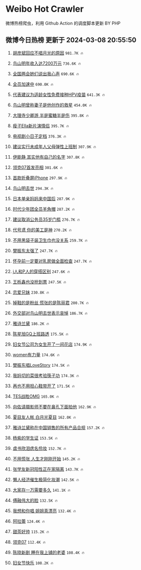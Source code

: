 # Weibo Hot Crawler 



微博热榜爬虫，利用 Github Action 的调度脚本更新 BY PHP 


## 微博今日热榜 更新于 2024-03-08 20:55:50 
1. [胡彦斌回应不唱月光的原因](https://s.weibo.com/weibo?q=%23%E8%83%A1%E5%BD%A6%E6%96%8C%E5%9B%9E%E5%BA%94%E4%B8%8D%E5%94%B1%E6%9C%88%E5%85%89%E7%9A%84%E5%8E%9F%E5%9B%A0%23&t=31&band_rank=1&Refer=top) `981.7K 🔥` 

1. [鸟山明年收入达7200万元](https://s.weibo.com/weibo?q=%23%E9%B8%9F%E5%B1%B1%E6%98%8E%E5%B9%B4%E6%94%B6%E5%85%A5%E8%BE%BE7200%E4%B8%87%E5%85%83%23&t=31&band_rank=2&Refer=top) `736.6K 🔥` 

1. [全国两会她们说出我心声](https://s.weibo.com/weibo?q=%23%E5%85%A8%E5%9B%BD%E4%B8%A4%E4%BC%9A%E5%A5%B9%E4%BB%AC%E8%AF%B4%E5%87%BA%E6%88%91%E5%BF%83%E5%A3%B0%23&t=31&band_rank=3&Refer=top) `690.6K 🔥` 

1. [全员加速中](https://s.weibo.com/weibo?q=%E5%85%A8%E5%91%98%E5%8A%A0%E9%80%9F%E4%B8%AD&t=31&band_rank=4&Refer=top) `690.0K 🔥` 

1. [代表建议为适龄女性免费接种HPV疫苗](https://s.weibo.com/weibo?q=%23%E4%BB%A3%E8%A1%A8%E5%BB%BA%E8%AE%AE%E4%B8%BA%E9%80%82%E9%BE%84%E5%A5%B3%E6%80%A7%E5%85%8D%E8%B4%B9%E6%8E%A5%E7%A7%8DHPV%E7%96%AB%E8%8B%97%23&t=31&band_rank=5&Refer=top) `641.3K 🔥` 

1. [鸟山明曾称妻子是他创作的救星](https://s.weibo.com/weibo?q=%23%E9%B8%9F%E5%B1%B1%E6%98%8E%E6%9B%BE%E7%A7%B0%E5%A6%BB%E5%AD%90%E6%98%AF%E4%BB%96%E5%88%9B%E4%BD%9C%E7%9A%84%E6%95%91%E6%98%9F%23&t=31&band_rank=6&Refer=top) `454.0K 🔥` 

1. [大理寺少卿游 半是蜜糖半是伤](https://s.weibo.com/weibo?q=%E5%A4%A7%E7%90%86%E5%AF%BA%E5%B0%91%E5%8D%BF%E6%B8%B8%20%E5%8D%8A%E6%98%AF%E8%9C%9C%E7%B3%96%E5%8D%8A%E6%98%AF%E4%BC%A4&t=31&band_rank=7&Refer=top) `395.8K 🔥` 

1. [瘦子Ella新片演情侣](https://s.weibo.com/weibo?q=%23%E7%98%A6%E5%AD%90Ella%E6%96%B0%E7%89%87%E6%BC%94%E6%83%85%E4%BE%A3%23&t=31&band_rank=8&Refer=top) `395.7K 🔥` 

1. [电视剧小日子定档](https://s.weibo.com/weibo?q=%23%E7%94%B5%E8%A7%86%E5%89%A7%E5%B0%8F%E6%97%A5%E5%AD%90%E5%AE%9A%E6%A1%A3%23&t=31&band_rank=9&Refer=top) `376.3K 🔥` 

1. [建议实行未成年人父母弹性上班制](https://s.weibo.com/weibo?q=%23%E5%BB%BA%E8%AE%AE%E5%AE%9E%E8%A1%8C%E6%9C%AA%E6%88%90%E5%B9%B4%E4%BA%BA%E7%88%B6%E6%AF%8D%E5%BC%B9%E6%80%A7%E4%B8%8A%E7%8F%AD%E5%88%B6%23&t=31&band_rank=10&Refer=top) `307.9K 🔥` 

1. [伊能静 其实他有自己的名字](https://s.weibo.com/weibo?q=%E4%BC%8A%E8%83%BD%E9%9D%99%20%E5%85%B6%E5%AE%9E%E4%BB%96%E6%9C%89%E8%87%AA%E5%B7%B1%E7%9A%84%E5%90%8D%E5%AD%97&t=31&band_rank=11&Refer=top) `307.8K 🔥` 

1. [领克07首发亮相](https://s.weibo.com/weibo?q=%23%E9%A2%86%E5%85%8B07%E9%A6%96%E5%8F%91%E4%BA%AE%E7%9B%B8%23&t=31&band_rank=12&Refer=top) `301.6K 🔥` 

1. [首款折叠屏iPhone](https://s.weibo.com/weibo?q=%23%E9%A6%96%E6%AC%BE%E6%8A%98%E5%8F%A0%E5%B1%8FiPhone%23&t=31&band_rank=13&Refer=top) `297.9K 🔥` 

1. [鸟山明去世](https://s.weibo.com/weibo?q=%23%E9%B8%9F%E5%B1%B1%E6%98%8E%E5%8E%BB%E4%B8%96%23&t=31&band_rank=14&Refer=top) `294.3K 🔥` 

1. [日本单亲妈妈来中国后](https://s.weibo.com/weibo?q=%E6%97%A5%E6%9C%AC%E5%8D%95%E4%BA%B2%E5%A6%88%E5%A6%88%E6%9D%A5%E4%B8%AD%E5%9B%BD%E5%90%8E&t=31&band_rank=15&Refer=top) `287.9K 🔥` 

1. [时代少年团全员羊角帽](https://s.weibo.com/weibo?q=%23%E6%97%B6%E4%BB%A3%E5%B0%91%E5%B9%B4%E5%9B%A2%E5%85%A8%E5%91%98%E7%BE%8A%E8%A7%92%E5%B8%BD%23&t=31&band_rank=16&Refer=top) `287.2K 🔥` 

1. [建议取消公务员35岁门槛](https://s.weibo.com/weibo?q=%23%E5%BB%BA%E8%AE%AE%E5%8F%96%E6%B6%88%E5%85%AC%E5%8A%A1%E5%91%9835%E5%B2%81%E9%97%A8%E6%A7%9B%23&t=31&band_rank=17&Refer=top) `276.7K 🔥` 

1. [代号鸢 你的美工是神](https://s.weibo.com/weibo?q=%E4%BB%A3%E5%8F%B7%E9%B8%A2%20%E4%BD%A0%E7%9A%84%E7%BE%8E%E5%B7%A5%E6%98%AF%E7%A5%9E&t=31&band_rank=18&Refer=top) `270.2K 🔥` 

1. [不用黑袋子装卫生巾也没关系](https://s.weibo.com/weibo?q=%23%E4%B8%8D%E7%94%A8%E9%BB%91%E8%A2%8B%E5%AD%90%E8%A3%85%E5%8D%AB%E7%94%9F%E5%B7%BE%E4%B9%9F%E6%B2%A1%E5%85%B3%E7%B3%BB%23&t=31&band_rank=19&Refer=top) `259.7K 🔥` 

1. [樊振东太强了](https://s.weibo.com/weibo?q=%23%E6%A8%8A%E6%8C%AF%E4%B8%9C%E5%A4%AA%E5%BC%BA%E4%BA%86%23&t=31&band_rank=20&Refer=top) `247.7K 🔥` 

1. [怀孕前一定要对乳房做全面检查](https://s.weibo.com/weibo?q=%23%E6%80%80%E5%AD%95%E5%89%8D%E4%B8%80%E5%AE%9A%E8%A6%81%E5%AF%B9%E4%B9%B3%E6%88%BF%E5%81%9A%E5%85%A8%E9%9D%A2%E6%A3%80%E6%9F%A5%23&t=31&band_rank=21&Refer=top) `247.7K 🔥` 

1. [j人和P人的穿搭区别](https://s.weibo.com/weibo?q=%23j%E4%BA%BA%E5%92%8CP%E4%BA%BA%E7%9A%84%E7%A9%BF%E6%90%AD%E5%8C%BA%E5%88%AB%23&t=31&band_rank=22&Refer=top) `247.6K 🔥` 

1. [王栎鑫也没抢到票](https://s.weibo.com/weibo?q=%23%E7%8E%8B%E6%A0%8E%E9%91%AB%E4%B9%9F%E6%B2%A1%E6%8A%A2%E5%88%B0%E7%A5%A8%23&t=31&band_rank=23&Refer=top) `247.5K 🔥` 

1. [恋爱兄妹](https://s.weibo.com/weibo?q=%E6%81%8B%E7%88%B1%E5%85%84%E5%A6%B9&t=31&band_rank=24&Refer=top) `230.8K 🔥` 

1. [掉鞋的是粉丝 慌张的是陈丽君](https://s.weibo.com/weibo?q=%E6%8E%89%E9%9E%8B%E7%9A%84%E6%98%AF%E7%B2%89%E4%B8%9D%20%E6%85%8C%E5%BC%A0%E7%9A%84%E6%98%AF%E9%99%88%E4%B8%BD%E5%90%9B&t=31&band_rank=25&Refer=top) `200.7K 🔥` 

1. [外交部对鸟山明去世表示哀悼](https://s.weibo.com/weibo?q=%23%E5%A4%96%E4%BA%A4%E9%83%A8%E5%AF%B9%E9%B8%9F%E5%B1%B1%E6%98%8E%E5%8E%BB%E4%B8%96%E8%A1%A8%E7%A4%BA%E5%93%80%E6%82%BC%23&t=31&band_rank=26&Refer=top) `186.7K 🔥` 

1. [雅诗兰黛](https://s.weibo.com/weibo?q=%E9%9B%85%E8%AF%97%E5%85%B0%E9%BB%9B&t=31&band_rank=27&Refer=top) `186.2K 🔥` 

1. [陈星旭GQ上班路透](https://s.weibo.com/weibo?q=%E9%99%88%E6%98%9F%E6%97%ADGQ%E4%B8%8A%E7%8F%AD%E8%B7%AF%E9%80%8F&t=31&band_rank=28&Refer=top) `175.5K 🔥` 

1. [妇女节公司为女生开了一间花店](https://s.weibo.com/weibo?q=%23%E5%A6%87%E5%A5%B3%E8%8A%82%E5%85%AC%E5%8F%B8%E4%B8%BA%E5%A5%B3%E7%94%9F%E5%BC%80%E4%BA%86%E4%B8%80%E9%97%B4%E8%8A%B1%E5%BA%97%23&t=31&band_rank=29&Refer=top) `174.9K 🔥` 

1. [women有力量](https://s.weibo.com/weibo?q=%23women%E6%9C%89%E5%8A%9B%E9%87%8F%23&t=31&band_rank=30&Refer=top) `174.6K 🔥` 

1. [樊振东唱LoveStory](https://s.weibo.com/weibo?q=%E6%A8%8A%E6%8C%AF%E4%B8%9C%E5%94%B1LoveStory&t=31&band_rank=31&Refer=top) `174.5K 🔥` 

1. [我妈切的菜很考验筷子功](https://s.weibo.com/weibo?q=%23%E6%88%91%E5%A6%88%E5%88%87%E7%9A%84%E8%8F%9C%E5%BE%88%E8%80%83%E9%AA%8C%E7%AD%B7%E5%AD%90%E5%8A%9F%23&t=31&band_rank=32&Refer=top) `174.3K 🔥` 

1. [再也不用担心鞋带开了](https://s.weibo.com/weibo?q=%23%E5%86%8D%E4%B9%9F%E4%B8%8D%E7%94%A8%E6%8B%85%E5%BF%83%E9%9E%8B%E5%B8%A6%E5%BC%80%E4%BA%86%23&t=31&band_rank=33&Refer=top) `171.5K 🔥` 

1. [TES战胜OMG](https://s.weibo.com/weibo?q=%23TES%E6%88%98%E8%83%9COMG%23&t=31&band_rank=34&Refer=top) `165.0K 🔥` 

1. [向佐请摄影师不要在鼻孔下面拍他](https://s.weibo.com/weibo?q=%23%E5%90%91%E4%BD%90%E8%AF%B7%E6%91%84%E5%BD%B1%E5%B8%88%E4%B8%8D%E8%A6%81%E5%9C%A8%E9%BC%BB%E5%AD%94%E4%B8%8B%E9%9D%A2%E6%8B%8D%E4%BB%96%23&t=31&band_rank=35&Refer=top) `162.9K 🔥` 

1. [夏目友人帐 白月光夏目](https://s.weibo.com/weibo?q=%E5%A4%8F%E7%9B%AE%E5%8F%8B%E4%BA%BA%E5%B8%90%20%E7%99%BD%E6%9C%88%E5%85%89%E5%A4%8F%E7%9B%AE&t=31&band_rank=36&Refer=top) `162.0K 🔥` 

1. [雅诗兰黛称在中国销售的所有产品合规](https://s.weibo.com/weibo?q=%23%E9%9B%85%E8%AF%97%E5%85%B0%E9%BB%9B%E7%A7%B0%E5%9C%A8%E4%B8%AD%E5%9B%BD%E9%94%80%E5%94%AE%E7%9A%84%E6%89%80%E6%9C%89%E4%BA%A7%E5%93%81%E5%90%88%E8%A7%84%23&t=31&band_rank=37&Refer=top) `157.2K 🔥` 

1. [杨紫的学生证](https://s.weibo.com/weibo?q=%23%E6%9D%A8%E7%B4%AB%E7%9A%84%E5%AD%A6%E7%94%9F%E8%AF%81%23&t=31&band_rank=38&Refer=top) `153.5K 🔥` 

1. [虞书欣泪痣名伶妆](https://s.weibo.com/weibo?q=%23%E8%99%9E%E4%B9%A6%E6%AC%A3%E6%B3%AA%E7%97%A3%E5%90%8D%E4%BC%B6%E5%A6%86%23&t=31&band_rank=39&Refer=top) `152.7K 🔥` 

1. [不用慌张 人生才刚刚开始](https://s.weibo.com/weibo?q=%E4%B8%8D%E7%94%A8%E6%85%8C%E5%BC%A0%20%E4%BA%BA%E7%94%9F%E6%89%8D%E5%88%9A%E5%88%9A%E5%BC%80%E5%A7%8B&t=31&band_rank=40&Refer=top) `145.2K 🔥` 

1. [张学友新冠阳性正在家隔离](https://s.weibo.com/weibo?q=%E5%BC%A0%E5%AD%A6%E5%8F%8B%E6%96%B0%E5%86%A0%E9%98%B3%E6%80%A7%E6%AD%A3%E5%9C%A8%E5%AE%B6%E9%9A%94%E7%A6%BB&t=31&band_rank=41&Refer=top) `143.7K 🔥` 

1. [懒人经济催生极简化妆潮](https://s.weibo.com/weibo?q=%23%E6%87%92%E4%BA%BA%E7%BB%8F%E6%B5%8E%E5%82%AC%E7%94%9F%E6%9E%81%E7%AE%80%E5%8C%96%E5%A6%86%E6%BD%AE%23&t=31&band_rank=42&Refer=top) `142.5K 🔥` 

1. [大家存一万需要多久](https://s.weibo.com/weibo?q=%23%E5%A4%A7%E5%AE%B6%E5%AD%98%E4%B8%80%E4%B8%87%E9%9C%80%E8%A6%81%E5%A4%9A%E4%B9%85%23&t=31&band_rank=43&Refer=top) `141.1K 🔥` 

1. [傅融伟大的脸](https://s.weibo.com/weibo?q=%23%E5%82%85%E8%9E%8D%E4%BC%9F%E5%A4%A7%E7%9A%84%E8%84%B8%23&t=31&band_rank=44&Refer=top) `132.5K 🔥` 

1. [我想和你唱 姐姐真漂亮](https://s.weibo.com/weibo?q=%E6%88%91%E6%83%B3%E5%92%8C%E4%BD%A0%E5%94%B1%20%E5%A7%90%E5%A7%90%E7%9C%9F%E6%BC%82%E4%BA%AE&t=31&band_rank=45&Refer=top) `132.4K 🔥` 

1. [阿拉蕾](https://s.weibo.com/weibo?q=%E9%98%BF%E6%8B%89%E8%95%BE&t=31&band_rank=46&Refer=top) `124.4K 🔥` 

1. [甜茶好帅](https://s.weibo.com/weibo?q=%E7%94%9C%E8%8C%B6%E5%A5%BD%E5%B8%85&t=31&band_rank=47&Refer=top) `115.2K 🔥` 

1. [领克07](https://s.weibo.com/weibo?q=%E9%A2%86%E5%85%8B07&t=31&band_rank=48&Refer=top) `112.4K 🔥` 

1. [陈晓新剧 睡在我上铺的老婆](https://s.weibo.com/weibo?q=%E9%99%88%E6%99%93%E6%96%B0%E5%89%A7%20%E7%9D%A1%E5%9C%A8%E6%88%91%E4%B8%8A%E9%93%BA%E7%9A%84%E8%80%81%E5%A9%86&t=31&band_rank=49&Refer=top) `108.4K 🔥` 

1. [妇女节快乐](https://s.weibo.com/weibo?q=%23%E5%A6%87%E5%A5%B3%E8%8A%82%E5%BF%AB%E4%B9%90%23&t=31&band_rank=50&Refer=top) `108.2K 🔥` 

